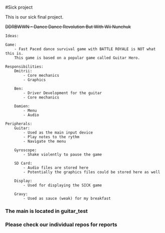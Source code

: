 #Sick project

This is our sick final project.

~~DDRBWWN - Dance Dance Revolution But With Wii Nunchuk~~

```
Ideas:

Game:
	- Fast Paced dance survival game with BATTLE ROYALE is NOT what this is.
	This game is based on a popular game called Guitar Hero.

Responsibilities:
	Dmitrii:
		- Core mechanics
		- Graphics

	Ben:
		- Driver Development for the guitar
		- Core mechanics

	Damien:
		- Menu
		- Audio

Peripherals:
	Guitar:
		- Used as the main input device
		- Play notes to the rythm
		- Navigate the menu
	
	Gyroscope:
		- Shake violently to pause the game

	SD Card:
		- Audio files are stored here
		- Potentially the graphics files could be stored here as well

	Display:
		- Used for displaying the SICK game

	Gravy:
		- Used as sauce (weak) for my breakfast
```

### The main is located in guitar_test

### Please check our individual repos for reports
